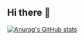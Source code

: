 ## Hi there 👋
[![Anurag's GitHub stats](https://github-readme-stats.vercel.app/api?username=QuentinCrane)](https://github.com/anuraghazra/github-readme-stats)
<!--
**QuentinCrane/QuentinCrane** is a ✨ _special_ ✨ repository because its `README.md` (this file) appears on your GitHub profile.

Here are some ideas to get you started:

- 🔭 I’m currently working on ...
- 🌱 I’m currently learning ...
- 👯 I’m looking to collaborate on ...
- 🤔 I’m looking for help with ...
- 💬 Ask me about ...
- 📫 How to reach me: ...
- 😄 Pronouns: ...
- ⚡ Fun fact: ...
-->
